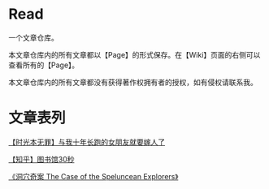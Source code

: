 # Read
一个文章仓库。

本文章仓库内的所有文章都以【Page】的形式保存。在【Wiki】页面的右侧可以查看所有的【Page】。

本文章仓库内的所有文章都没有获得著作权拥有者的授权，如有侵权请联系我。

# 文章表列
[【时光本无罪】与我十年长跑的女朋友就要嫁人了](https://github.com/909101/Read/wiki/%E3%80%90%E6%97%B6%E5%85%89%E6%9C%AC%E6%97%A0%E7%BD%AA%E3%80%91%E4%B8%8E%E6%88%91%E5%8D%81%E5%B9%B4%E9%95%BF%E8%B7%91%E7%9A%84%E5%A5%B3%E6%9C%8B%E5%8F%8B%E5%B0%B1%E8%A6%81%E5%AB%81%E4%BA%BA%E4%BA%86)

[【知乎】图书馆30秒](https://github.com/909101/Read/wiki/%E3%80%90%E7%9F%A5%E4%B9%8E%E3%80%91%E5%9B%BE%E4%B9%A6%E9%A6%8630%E7%A7%92)

[《洞穴奇案 The Case of the Speluncean Explorers》](https://github.com/909101/Read/wiki/%E3%80%8A%E6%B4%9E%E7%A9%B4%E5%A5%87%E6%A1%88-The-Case-of-the-Speluncean-Explorers%E3%80%8B)
